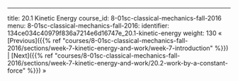 ---
title: 20.1 Kinetic Energy
course_id: 8-01sc-classical-mechanics-fall-2016
menu:
  8-01sc-classical-mechanics-fall-2016:
    identifier: 134ce034c40979f836a7214e6d16747e_20.1-kinetic-energy
    weight: 130
« [Previous]({{% ref "courses/8-01sc-classical-mechanics-fall-2016/sections/week-7-kinetic-energy-and-work/week-7-introduction" %}}) | [Next]({{% ref "courses/8-01sc-classical-mechanics-fall-2016/sections/week-7-kinetic-energy-and-work/20.2-work-by-a-constant-force" %}}) »